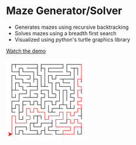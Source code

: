 # Maze Generator/Solver
- Generates mazes using recursive backtracking
- Solves mazes using a breadth first search
- Visualized using python's turtle graphics library

[Watch the demo](https://www.youtube.com/watch?v=tXbwQ1M3RC0&feature=youtu.be)

![solved maze](solved.png)